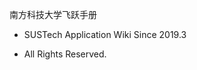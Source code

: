 <middle>南方科技大学飞跃手册</middle>


<!-- > SUSTech Application Wiki -->

- SUSTech Application Wiki Since 2019.3

- All Rights Reserved.
